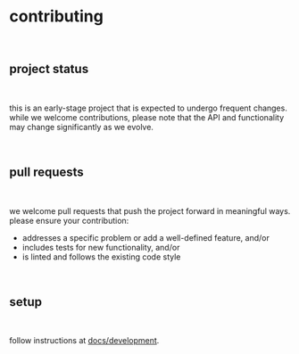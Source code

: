 # contributing

<br>

## project status

<br>

this is an early-stage project that is expected to undergo frequent changes.
while we welcome contributions, please note that the API and functionality may
change significantly as we evolve.

<br>

## pull requests

<br>

we welcome pull requests that push the project forward in meaningful ways.
please ensure your contribution:

- addresses a specific problem or add a well-defined feature, and/or
- includes tests for new functionality, and/or
- is linted and follows the existing code style

<br>

## setup

<br>

follow instructions at [docs/development](development).
